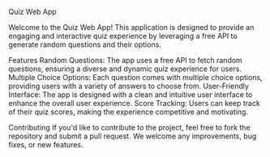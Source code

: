 Quiz Web App 

Welcome to the Quiz Web App! This application is designed to provide an engaging and interactive quiz experience by leveraging a free API to generate random questions and their options.

Features
Random Questions: The app uses a free API to fetch random questions, ensuring a diverse and dynamic quiz experience for users.
Multiple Choice Options: Each question comes with multiple choice options, providing users with a variety of answers to choose from.
User-Friendly Interface: The app is designed with a clean and intuitive user interface to enhance the overall user experience.
Score Tracking: Users can keep track of their quiz scores, making the experience competitive and motivating.

Contributing
If you'd like to contribute to the project, feel free to fork the repository and submit a pull request. We welcome any improvements, bug fixes, or new features.
